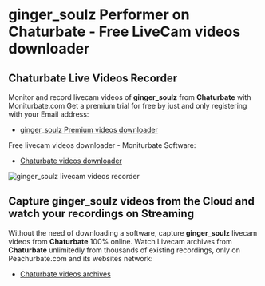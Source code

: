 # ginger_soulz Performer on Chaturbate - Free LiveCam videos downloader

## Chaturbate Live Videos Recorder

Monitor and record livecam videos of **ginger_soulz** from **Chaturbate** with Moniturbate.com
Get a premium trial for free by just and only registering with your Email address:
* [ginger_soulz Premium videos downloader](https://moniturbate.com/request-demo-licence-key.html)

Free livecam videos downloader - Moniturbate Software:
* [Chaturbate videos downloader](https://moniturbate.com/moniturbate-download-software.html)

![ginger_soulz livecam videos recorder](https://peachurnet.com/templates/moniturbate-software.png)


## Capture ginger_soulz videos from the Cloud and watch your recordings on Streaming

Without the need of downloading a software, capture **ginger_soulz** livecam videos from **Chaturbate** 100% online.
Watch Livecam archives from **Chaturbate** unlimitedly from thousands of existing recordings, only on Peachurbate.com and its websites network:
* [Chaturbate videos archives](https://peachurnet.com/)